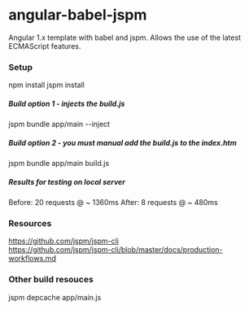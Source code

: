 # angular-babel-jspm
Angular 1.x template with babel and jspm. Allows the use of the latest ECMAScript features.
### Setup
npm install
jspm install
##### Build option 1 - injects the build.js
jspm bundle app/main --inject
##### Build option 2 - you must manual add the build.js to the index.htm
jspm bundle app/main build.js
##### Results for testing on local server
Before: 20 requests @ ~ 1360ms
After: 8 requests @ ~ 480ms
### Resources
https://github.com/jspm/jspm-cli      
https://github.com/jspm/jspm-cli/blob/master/docs/production-workflows.md
### Other build resouces
jspm depcache app/main.js
